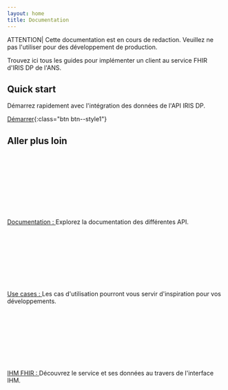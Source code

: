 ```yaml
---
layout: home
title: Documentation
---
```



ATTENTION| Cette documentation est en cours de redaction. Veuillez ne pas l'utiliser pour des développement de production.

Trouvez ici tous les guides pour implémenter un client au service FHIR d'IRIS DP de l'ANS.

## Quick start

Démarrez rapidement avec l'intégration des données de l'API IRIS DP. 

[Démarrer](pages/quick-start/readme.md){:class="btn  btn--style1"}

## Aller plus loin


<div class="row">
    <div class="col col-12 col-md-3">
        <svg class="svg-icon svg-edit" aria-hidden="true" focusable="false"><use xlink:href="{{ '/assets/ans/svg-icons/icon-sprite.svg#edit' | relative_url }}"></use></svg><br/>
        <span  class="doc-section-title"><a href="./pages/hub.html">Documentation : </a></span>
        Explorez la documentation des différentes API.
    </div>
    <div class="col col-12 col-md-3">
        <svg class="svg-icon svg-edit" aria-hidden="true" focusable="false"><use xlink:href="{{ '/assets/ans/svg-icons/icon-sprite.svg#folder' | relative_url }}"></use></svg><br/>
        <span  class="doc-section-title"><a href="./pages/hub.html">Use cases : </a></span>
        Les cas d'utilisation pourront vous servir d'inspiration pour vos développements.
    </div>
    <div class="col col-12 col-md-3">
        <svg class="svg-icon svg-edit" aria-hidden="true" focusable="false"><use xlink:href="{{ '/assets/ans/svg-icons/icon-sprite.svg#view-projection' | relative_url }}"></use></svg><br/>
        <span  class="doc-section-title"><a href="./pages/hub.html" target="_blank">IHM FHIR : </a></span>
        Découvrez le service et ses données au travers de l'interface IHM.
    </div>

</div>
